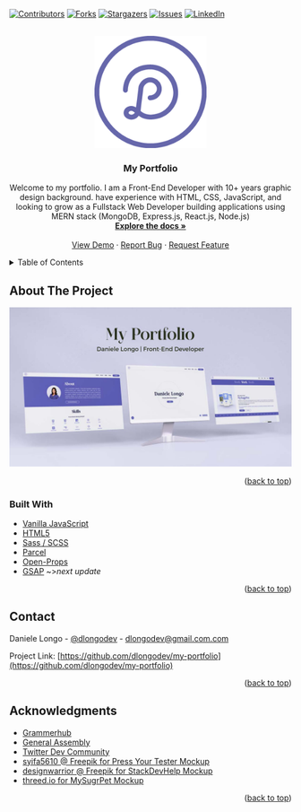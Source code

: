 <div id="top"></div>
<!--
*** Thanks for checking out the Best-README-Template. If you have a suggestion
*** that would make this better, please fork the repo and create a pull request
*** or simply open an issue with the tag "enhancement".
*** Don't forget to give the project a star!
*** Thanks again! Now go create something AMAZING! :D
-->



<!-- PROJECT SHIELDS -->
<!--
*** I'm using markdown "reference style" links for readability.
*** Reference links are enclosed in brackets [ ] instead of parentheses ( ).
*** See the bottom of this document for the declaration of the reference variables
*** for contributors-url, forks-url, etc. This is an optional, concise syntax you may use.
*** https://www.markdownguide.org/basic-syntax/#reference-style-links
-->
[![Contributors][contributors-shield]][contributors-url]
[![Forks][forks-shield]][forks-url]
[![Stargazers][stars-shield]][stars-url]
[![Issues][issues-shield]][issues-url]
[![LinkedIn][linkedin-shield]][linkedin-url]



<!-- PROJECT LOGO -->
<br />
<div align="center">
  <a href="https://github.com/dlongodev/my-portfolio">
    <img src="img/logo.png" alt="Logo" width="200" height="200">
  </a>

<h3 align="center">My Portfolio</h3>

  <p align="center">
    Welcome to my portfolio. I am a Front-End Developer with 10+ years graphic design background.  have experience with HTML, CSS, JavaScript, and looking to grow as a Fullstack Web Developer building applications using MERN stack (MongoDB, Express.js, React.js, Node.js) 
    <br />
    <a href="https://github.com/dlongodev/my-portfolio"><strong>Explore the docs »</strong></a>
    <br />
    <br />
    <a href="https://dlongo.dev">View Demo</a>
    ·
    <a href="https://github.com/dlongodev/my-portfolio/issues">Report Bug</a>
    ·
    <a href="https://github.com/dlongodev/my-portfolio/issues">Request Feature</a>
  </p>
</div>



<!-- TABLE OF CONTENTS -->
<details>
  <summary>Table of Contents</summary>
  <ol>
    <li>
      <a href="#about-the-project">About The Project</a>
      <ul>
        <li><a href="#built-with">Built With</a></li>
      </ul>
    </li>
    <li><a href="#contact">Contact</a></li>
    <li><a href="#acknowledgments">Acknowledgments</a></li>
  </ol>
</details>



<!-- ABOUT THE PROJECT -->
## About The Project

[![Product Name Screen Shot][product-screenshot]](https://example.com)


<p align="right">(<a href="#top">back to top</a>)</p>



### Built With

* [Vanilla JavaScript](https://developer.mozilla.org/en-US/docs/Web/JavaScript)
* [HTML5](https://developer.mozilla.org/en-US/docs/Web/HTML)
* [Sass / SCSS](https://sass-lang.com/)
* [Parcel](https://parceljs.org/languages/sass/)
* [Open-Props](https://open-props.style/)
* [GSAP](https://greensock.com/docs/v3/Plugins/ScrollTrigger) ~>_next update_


<p align="right">(<a href="#top">back to top</a>)</p>


<!-- CONTACT -->
## Contact

Daniele Longo - [@dlongodev](https://twitter.com/dlongodev) - dlongodev@gmail.com.com

Project Link: [https://github.com/dlongodev/my-portfolio](https://github.com/dlongodev/my-portfolio)

<p align="right">(<a href="#top">back to top</a>)</p>



<!-- ACKNOWLEDGMENTS -->
## Acknowledgments

* [Grammerhub](http://grammerhub.org/)
* [General Assembly](https://generalassemb.ly/)
* [Twitter Dev Community](https://twitter.com/hashtag/DEVCommunity)
* [syifa5610 @ Freepik for Press Your Tester Mockup](https://www.freepik.com/psd/mockup)
* [designwarrior @ Freepik for StackDevHelp Mockup](https://www.freepik.com/psd/mockup)
* [threed.io for MySugrPet Mockup](https://threed.io)

<p align="right">(<a href="#top">back to top</a>)</p>

<!-- MARKDOWN LINKS & IMAGES -->
<!-- https://www.markdownguide.org/basic-syntax/#reference-style-links -->
[contributors-shield]: https://img.shields.io/github/contributors/dlongodev/my-portfolio.svg?style=for-the-badge
[contributors-url]: https://github.com/dlongodev/my-portfolio/graphs/contributors
[forks-shield]: https://img.shields.io/github/forks/dlongodev/my-portfolio.svg?style=for-the-badge
[forks-url]: https://github.com/dlongodev/my-portfolio/network/members
[stars-shield]: https://img.shields.io/github/stars/dlongodev/my-portfolio.svg?style=for-the-badge
[stars-url]: https://github.com/dlongodev/my-portfolio/stargazers
[issues-shield]: https://img.shields.io/github/issues/dlongodev/my-portfolio.svg?style=for-the-badge
[issues-url]: https://github.com/dlongodev/my-portfolio/issues
[license-shield]: https://img.shields.io/github/license/dlongodev/my-portfolio.svg?style=for-the-badge
[license-url]: https://github.com/dlongodev/my-portfolio/blob/master/LICENSE.txt
[linkedin-shield]: https://img.shields.io/badge/-LinkedIn-black.svg?style=for-the-badge&logo=linkedin&colorB=555
[linkedin-url]: https://linkedin.com/in/danielealongo
[product-screenshot]: /img/my_portfolio.jpg
